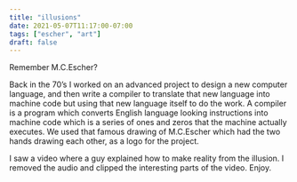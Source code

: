 ```yaml
---
title: "illusions"
date: 2021-05-07T11:17:00-07:00
tags: ["escher", "art"]
draft: false
---
```


Remember M.C.Escher?

Back in the 70’s I worked on an advanced project to design a new computer language, and then write a compiler to translate that new language into machine code but using that new language itself to do the work.  A compiler is a program which converts English language looking instructions into machine code which is a series of ones and zeros that the machine actually executes.  We used that famous drawing of M.C.Escher which had the two hands drawing each other, as a logo for the project.

I saw a video where a guy explained how to make reality from the illusion.  I removed the audio and clipped the interesting parts of the video.  Enjoy.